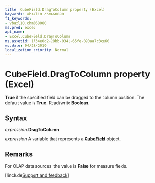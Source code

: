 ```yaml
---
title: CubeField.DragToColumn property (Excel)
keywords: vbaxl10.chm668080
f1_keywords:
- vbaxl10.chm668080
ms.prod: excel
api_name:
- Excel.CubeField.DragToColumn
ms.assetid: 1734e0d2-28bb-0341-65fe-090aa7c3ce60
ms.date: 04/23/2019
localization_priority: Normal
---
```



# CubeField.DragToColumn property (Excel)

**True** if the specified field can be dragged to the column position. The default value is **True**. Read/write **Boolean**.


## Syntax

_expression_.**DragToColumn**

_expression_ A variable that represents a **[CubeField](Excel.CubeField.md)** object.


## Remarks

For OLAP data sources, the value is **False** for measure fields.




[!include[Support and feedback](~/includes/feedback-boilerplate.md)]